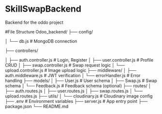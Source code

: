 # SkillSwapBackend
Backend for the oddo project


#File Structure
Odoo_backend/
├── config/

│   └── db.js                     # MongoDB connection

├── controllers/

│   ├── auth.controller.js       # Login, Register
│   ├── user.controller.js       # Profile CRUD
│   ├── swap.controller.js       # Swap request logic
│   └── upload.controller.js     # Image upload logic
├── middleware/
│   ├── auth.middleware.js       # JWT verification
│   └── errorHandler.js          # Error handling
├── models/
│   ├── User.js                  # User schema
│   ├── Swap.js                  # Swap schema
│   └── Feedback.js              # Feedback schema (optional)
├── routes/
│   ├── auth.routes.js
│   ├── user.routes.js
│   ├── swap.routes.js
│   └── upload.routes.js
├── utils/
│   └── cloudinary.js            # Cloudinary image config
├── .env                         # Environment variables
├── server.js                    # App entry point
├── package.json
└── README.md
